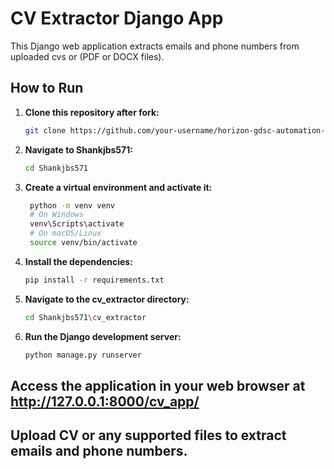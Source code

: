 # CV Extractor Django App

This Django web application extracts emails and phone numbers from uploaded cvs or (PDF or DOCX files).

## How to Run

1. **Clone this repository after fork:**

   ```bash
   git clone https://github.com/your-username/horizon-gdsc-automation-scripts.git
   
2. **Navigate to Shankjbs571:**

   ```bash
   cd Shankjbs571

3. **Create a virtual environment and activate it:**

   ```bash
    python -m venv venv
    # On Windows
    venv\Scripts\activate
    # On macOS/Linux
    source venv/bin/activate

4. **Install the dependencies:**

   ```bash
   pip install -r requirements.txt

5. **Navigate to the cv_extractor directory:**

   ```bash
   cd Shankjbs571\cv_extractor

6. **Run the Django development server:**

   ```bash
   python manage.py runserver

## **Access the application in your web browser at http://127.0.0.1:8000/cv_app/**

## **Upload CV or any supported files to extract emails and phone numbers.**